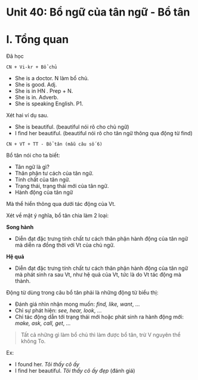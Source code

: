 # Unit 40: Bổ ngữ của tân ngữ - Bổ tân


# I. Tổng quan
Đã học

```
CN + Vi-kr + Bổ chủ
```

- She is a doctor. N làm bổ chủ.
- She is good. Adj.
- She is in HN . Prep + N.
- She is in. Adverb.
- She is speaking English. P1.

Xét hai ví dụ sau.

- She is beautiful. (beautiful nói rõ cho chủ ngữ)
- I find her beautiful. (beautiful nói rõ cho tân ngữ thông qua động từ find)

```
CN + VT + TT - Bổ tân (mẫu câu số 6)
```

Bổ tân nói cho ta biết:

- Tân ngữ là gì?
- Thân phận tư cách của tân ngữ.
- Tính chất của tân ngữ.
- Trạng thái, trạng thái mới của tân ngữ.
- Hành động của tân ngữ

Mà thể hiển thông qua dưới tác động của Vt.

Xét về mặt ý nghĩa, bổ tân chia làm 2 loại:

**Song hành**
- Diễn đạt đặc trưng tính chất tư cách thân phận hành động của tân ngữ mà diễn ra đồng thời với Vt của chủ ngữ. 

**Hệ quả**
- Diễn đạt đặc trưng tính chất tư cách thân phận hành động của tân ngữ mà phát sinh ra sau Vt, như hệ quả của Vt, tức là do Vt tác động mà thành.

Động từ dùng trong câu bổ tân phải là những động từ biểu thị:

 - Đánh giá nhìn nhận mong muốn: *find, like, want*, ...
 - Chỉ sự phát hiện: *see, hear, look*, ...
 - Chỉ tác động dẫn tới trạng thái mới hoặc phát sinh ra hành động mới: *make, ask, call, get*, ...


> Tất cả những gì làm bổ chủ thì làm được bổ tân, trừ V nguyên thể không To.

Ex:
 - I found her. *Tôi thấy cô ấy*
 - I find her beautiful. *Tôi thấy cô ấy đẹp* (đánh giá)